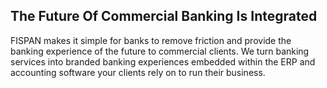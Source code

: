 ## The Future Of Commercial Banking Is Integrated

FISPAN makes it simple for banks to remove friction and provide the banking experience of the future to commercial clients. We turn banking services into branded banking experiences embedded within the ERP and accounting software your clients rely on to run their business.